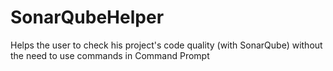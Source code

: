 # SonarQubeHelper
Helps the user to check his project's code quality (with SonarQube) without the need to use commands in Command Prompt
